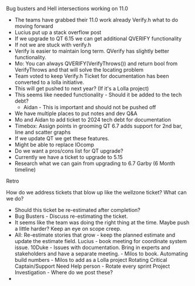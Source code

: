 Bug busters and Hell intersections working on 11.0
- The teams have grabbed their 11.0 work already
Verify.h what to do moving forward
- Lucius put up a stack overflow post
- If we upgrade to QT 6.15 we can get additional QVERIFY functionality
- If not we are stuck with verify.h
- Verify is easier to maintain long term. QVerify has slightly better functionality.
- Mo: You can always QVERIFY(VerifyThrows()) and return bool from VerifyThrows and that will solve the locating problem
- Team voted to keep Verify.h
Ticket for documentation has been converted to a lolla initiative.
- This will get pushed to next year? (If it's a Lolla project)
- This seems like needed functionality - Should it be added to the tech debt?
	- Aidan - This is important and should not be pushed off
- We have multiple places to put notes and dev Q&A 
- Mo and Aidan to add ticket to 2024 tech debt for documentation
- Timebox: Assign points in grooming
QT 6.7 adds support for 2nd bar, line and scatter graphs
- If we update QT we get these features.
- Might be able to replace IOcomp
- Do we want a pros/cons list for QT upgrade?
- Currently we have a ticket to upgrade to 5.15
- Research what we can gain from upgrading to 6.7 Garby (6 Month timeline)

Retro

How do we address tickets that blow up like the wellzone ticket? What can we do?
- Should this ticket be re-estimated after completion?
- Bug Busters - Discuss re-estimating the ticket.
- It seems like the team was doing the right thing at the time. Maybe push a little harder? Keep an eye on scope creep.
- All: Re-estimate stories that grow - keep the planned estimate and update the estimate field.
Lucius - book meeting for coordinate system issue.
10Duke - Issues with documentation. Bring in experts and stakeholders and have a separate meeting. - Milos to book.
Automating build numbers - Milos to add as a Lolla project
Rotating Critical Captain/Support Need Help person - Rotate every sprint 
Project Investigation - Where do we post these?
- 



